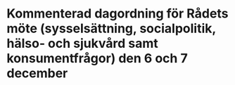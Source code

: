 # Kommenterad dagordning för Rådets möte (sysselsättning, socialpolitik, hälso- och sjukvård samt konsumentfrågor) den 6 och 7 december



